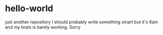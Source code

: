 # hello-world
just another repository
I should probably write something smart but it's 6am and my brain is barely working. Sorry
